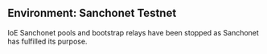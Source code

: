 ## Environment: Sanchonet Testnet

IoE Sanchonet pools and bootstrap relays have been stopped as Sanchonet has
fulfilled its purpose.
